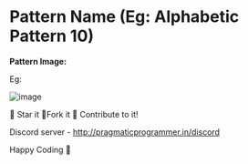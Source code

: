 # Pattern Name (Eg: Alphabetic Pattern 10)

**Pattern Image:**

Eg:

![image](/Patterns/Alphabetic_Patterns/img/alphabeticpattern10.PNG)

<!-- **Contributor:** [@Shubham270301](https://github.com/Shubham270301) -->

:star2: Star it :fork_and_knife:Fork it :handshake: Contribute to it!

Discord server  - <http://pragmaticprogrammer.in/discord>

Happy Coding :purple_heart:
